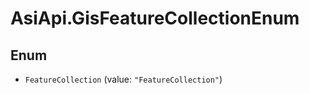 # AsiApi.GisFeatureCollectionEnum

## Enum


* `FeatureCollection` (value: `"FeatureCollection"`)


